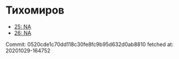 # Тихомиров
- [25: NA](25.md)
- [26: NA](26.md)

Commit: 0520cde1c70dd118c30fe8fc9b95d632d0ab8810
 fetched at: 20201029-164752
